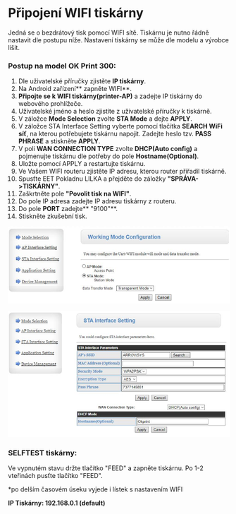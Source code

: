 # Připojení WIFI tiskárny

Jedná se o bezdrátový tisk pomocí WIFI sítě. Tiskárnu je nutno řádně nastavit dle postupu níže. Nastavení tiskárny se může dle modelu a výrobce lišit.

### Postup na model OK Print 300:

1. Dle uživatelské příručky zjistěte **IP tiskárny**.
2. Na Android zařízení** zapněte WIFI**.
3. **Připojte se k WIFI tiskárny\(printer-AP\)** a zadejte IP tiskárny do webového prohlížeče.
4. Uživatelské jméno a heslo zjistíte z uživatelské příručky k tiskárně.
5. V záložce **Mode Selection** zvolte **STA Mode** a dejte **APPLY**.
6. V záložce STA Interface Setting vyberte pomocí tlačítka **SEARCH WiFi síť**, na kterou potřebujete tiskárnu napojit. Zadejte heslo tzv. **PASS PHRASE** a stiskněte **APPLY**.
7. V poli **WAN CONNECTION TYPE** zvolte **DHCP\(Auto config\)** a pojmenujte tiskárnu dle potřeby do pole **Hostname\(Optional\)**.
8. Uložte pomocí APPLY a restartujte tiskárnu. 
9. Ve Vašem WIFI routeru zjistěte IP adresu, kterou router přiřadil tiskárně.
10. Spusťte EET Pokladnu LILKA a přejděte do záložky **"SPRÁVA-&gt;TISKÁRNY"**.
11. Zaškrtněte pole **"Povolit tisk na WIFI"**.
12. Do pole IP adresa zadejte IP adresu tiskárny z routeru.
13. Do pole **PORT** zadejte** "9100"**.
14. Stiskněte zkušební tisk.

![](/assets/WIFI-STAmode.JPG)

![](/assets/WIFI-STAinterface.JPG)

### SELFTEST tiskárny:

Ve vypnutém stavu držte tlačítko "FEED" a zapněte tiskárnu. Po 1-2 vteřinách pusťte tlačítko "FEED".

\*po delším časovém úseku vyjede i lístek s nastavením WIFI

**IP Tiskárny: 192.168.0.1 \(default\)**

